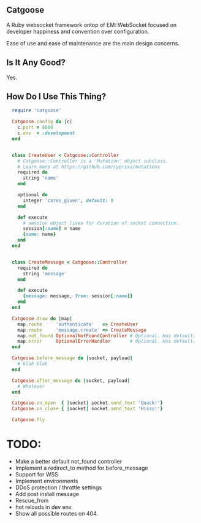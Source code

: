## Catgoose

A Ruby websocket framework ontop of EM::WebSocket focused on developer happiness and convention over configuration.

Ease of use and ease of maintenance are the main design concerns.

## Is It Any Good?

Yes.

## How Do I Use This Thing?

```ruby
  require 'catgoose'

  Catgoose.config do |c|
    c.port = 8080
    c.env  = :development
  end


  class CreateUser < Catgoose::Controller
    # Catgoose::Controller is a 'Mutation' object subclass.
    # Learn more at https://github.com/cypriss/mutations
    required do
      string 'name'
    end

    optional do
      integer 'cares_given', default: 0
    end

    def execute
      # session object lives for duration of socket connection.
      session[:name] = name
      {name: name}
    end
  end


  class CreateMessage < Catgoose::Controller
    required do
      string 'message'
    end

    def execute
      {message: message, from: session[:name]}
    end
  end

  Catgoose.draw do |map|
    map.route     'authenticate'   => CreateUser
    map.route     'message.create' => CreateMessage
    map.not_found OptionalNotFoundController # Optional. Has default.
    map.error     OptionalErrorHandler       # Optional. Has default.
  end

  Catgoose.before_message do |socket, payload|
    # blah blah
  end

  Catgoose.after_message do |socket, payload|
    # Whatever
  end

  Catgoose.on_open  { |socket| socket.send_text 'Quack!'}
  Catgoose.on_close { |socket| socket.send_text 'Hisss!'}

  Catgoose.fly
```

# TODO:

 * Make a better default not_found controller
 * Implement a redirect_to method for before_message
 * Support for WSS
 * Implement environments
 * DDoS protection / throttle settings
 * Add post install message
 * Rescue_from
 * hot reloads in dev env.
 * Show all possible routes on 404.
